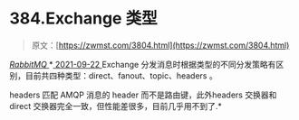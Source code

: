 <!--yml
category: 未分类
date: 0001-01-01 00:00:00
-->

# 384.Exchange 类型

> 原文：[https://zwmst.com/3804.html](https://zwmst.com/3804.html)

   [ *RabbitMQ* ](https://zwmst.com/rabbitmq)*[ <time datetime="2021-09-23T00:59:03+08:00"> 2021-09-22 </time> ](https://zwmst.com/3804.html)  Exchange 分发消息时根据类型的不同分发策略有区别，目前共四种类型：direct、fanout、topic、headers 。

headers 匹配 AMQP 消息的 header 而不是路由键，此外headers 交换器和direct 交换器完全一致，但性能差很多，目前几乎用不到了.*